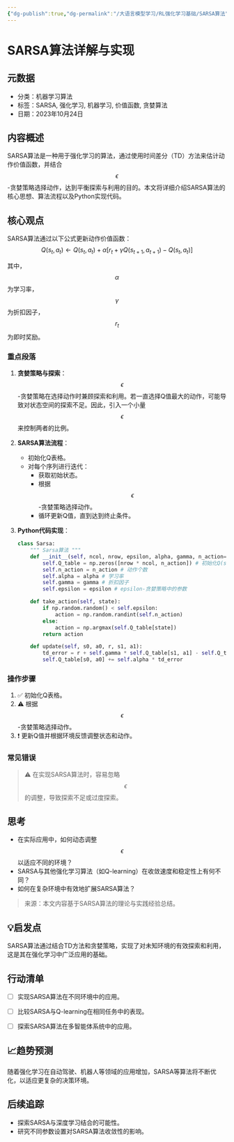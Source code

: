 ```yaml
---
{"dg-publish":true,"dg-permalink":"/大语言模型学习/RL强化学习基础/SARSA算法","dg-home":false,"dg-description":"在此输入笔记的描述","dg-hide":false,"dg-hide-title":false,"dg-show-backlinks":true,"dg-show-local-graph":true,"dg-show-inline-title":true,"dg-pinned":false,"dg-passphrase":"在此输入访问密码","dg-enable-mathjax":false,"dg-enable-mermaid":false,"dg-enable-uml":false,"dg-note-icon":0,"dg-enable-dataview":false,"tags":["NLP"],"permalink":"/大语言模型学习/RL强化学习基础/SARSA算法/","dgShowBacklinks":true,"dgShowLocalGraph":true,"dgShowInlineTitle":true,"dgPassFrontmatter":true,"noteIcon":0,"created":"2025-04-11T13:36:20.964+08:00","updated":"2025-04-11T13:37:02.538+08:00"}
---
```




# SARSA算法详解与实现

## 元数据
- 分类：机器学习算法
- 标签：SARSA, 强化学习, 机器学习, 价值函数, 贪婪算法
- 日期：2023年10月24日


## 内容概述
SARSA算法是一种用于强化学习的算法，通过使用时间差分（TD）方法来估计动作价值函数，并结合$$\epsilon$$-贪婪策略选择动作，达到平衡探索与利用的目的。本文将详细介绍SARSA算法的核心思想、算法流程以及Python实现代码。


## 核心观点
SARSA算法通过以下公式更新动作价值函数：
$$
Q(s_t, a_t) \leftarrow Q(s_t, a_t) + \alpha [r_t + \gamma Q(s_{t+1}, a_{t+1}) - Q(s_t, a_t)]
$$

其中，$$\alpha$$为学习率，$$\gamma$$为折扣因子，$$r_t$$为即时奖励。

### 重点段落
1. **贪婪策略与探索**：
   $$\epsilon$$-贪婪策略在选择动作时兼顾探索和利用。若一直选择Q值最大的动作，可能导致对状态空间的探索不足。因此，引入一个小量$$\epsilon$$来控制两者的比例。

2. **SARSA算法流程**：
   - 初始化Q表格。
   - 对每个序列进行迭代：
     - 获取初始状态。
     - 根据$$\epsilon$$-贪婪策略选择动作。
     - 循环更新Q值，直到达到终止条件。

3. **Python代码实现**：
   ```python
   class Sarsa:
       """ Sarsa算法 """
       def __init__(self, ncol, nrow, epsilon, alpha, gamma, n_action=4):
           self.Q_table = np.zeros([nrow * ncol, n_action]) # 初始化Q(s,a)表格
           self.n_action = n_action # 动作个数
           self.alpha = alpha # 学习率
           self.gamma = gamma # 折扣因子
           self.epsilon = epsilon # epsilon-贪婪策略中的参数

       def take_action(self, state):
           if np.random.random() < self.epsilon:
               action = np.random.randint(self.n_action)
           else:
               action = np.argmax(self.Q_table[state])
           return action

       def update(self, s0, a0, r, s1, a1):
           td_error = r + self.gamma * self.Q_table[s1, a1] - self.Q_table[s0, a0]
           self.Q_table[s0, a0] += self.alpha * td_error
   ```


### 操作步骤
1. ✅ 初始化Q表格。
2. ⚠ 根据$$\epsilon$$-贪婪策略选择动作。
3. ❗ 更新Q值并根据环境反馈调整状态和动作。


### 常见错误
> ⚠ 在实现SARSA算法时，容易忽略$$\epsilon$$的调整，导致探索不足或过度探索。


## 思考
- 在实际应用中，如何动态调整$$\epsilon$$以适应不同的环境？
- SARSA与其他强化学习算法（如Q-learning）在收敛速度和稳定性上有何不同？
- 如何在复杂环境中有效地扩展SARSA算法？

> 来源：本文内容基于SARSA算法的理论与实践经验总结。


## 💡启发点
SARSA算法通过结合TD方法和贪婪策略，实现了对未知环境的有效探索和利用，这是其在强化学习中广泛应用的基础。


## 行动清单
- [ ] 实现SARSA算法在不同环境中的应用。
- [ ] 比较SARSA与Q-learning在相同任务中的表现。
- [ ] 探索SARSA算法在多智能体系统中的应用。


## 📈趋势预测
随着强化学习在自动驾驶、机器人等领域的应用增加，SARSA等算法将不断优化，以适应更复杂的决策环境。


## 后续追踪
- 探索SARSA与深度学习结合的可能性。
- 研究不同参数设置对SARSA算法收敛性的影响。
